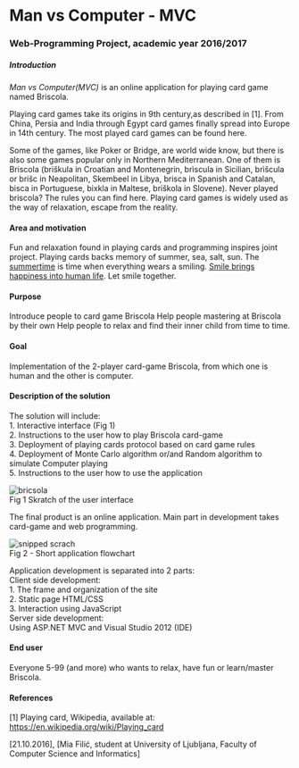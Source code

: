 Man vs Computer - MVC
=============
### Web-Programming Project, academic year 2016/2017 ###

##### Introduction ####
*Man vs Computer(MVC)* is an online application for playing card game named Briscola.

Playing card games take its origins in 9th century,as described in [1]. From China, Persia and India through Egypt card games finally spread into Europe in 14th century.
The most played card games can be found here.

Some of the games, like Poker or Bridge, are world wide know, but there is also some games popular only in Northern Mediterranean. One of them is Briscola (briškula in Croatian and Montenegrin, brìscula in Sicilian, brìšcula or brišc in Neapolitan, Skembeel in Libya, brisca in Spanish and Catalan, bisca in Portuguese, bixkla in Maltese, briškola in Slovene). Never played briscola? The rules you can find here. 
Playing card games is widely used as the way of relaxation, escape from the reality.

#### Area and motivation ####
Fun and relaxation found in playing cards and programming inspires joint project.
Playing cards backs memory of summer, sea, salt, sun. The [summertime](https://www.youtube.com/watch?v=wSpsFJZ2riQ/) is time when everything wears a smiling. [Smile brings happiness into human life](https://www.fastcompany.com/3041438/how-to-be-a-success-at-everything/how-smiling-changes-your-brain/).
Let smile together. 

#### Purpose ####
Introduce people to card game Briscola
Help people mastering at Briscola by their own
Help people to relax and find their inner child from time to time.

#### Goal ####
Implementation of the 2-player card-game Briscola, from which one is human and the other is computer. 

#### Description of the solution ####
The solution will include:<br />
	1. Interactive interface (Fig 1) <br />
	2. Instructions to the user how to play Briscola card-game<br />
	3. Deployment of playing cards protocol based on card game rules<br />
	4. Deployment of Monte Carlo algorithm or/and Random algorithm to simulate Computer playing<br />
	5. Instructions to the user how to use the application<br />

![bricsola](https://cloud.githubusercontent.com/assets/22981166/19621227/7fc8770a-988d-11e6-8a72-4cfdead12dd3.png) <br />
	Fig 1 Skratch of the user interface 

The final product is an online application.
Main part in development takes card-game and web programming.<br />

![snipped scrach](https://cloud.githubusercontent.com/assets/22981166/19621246/f2a70926-988d-11e6-8fbe-6ef46b337810.PNG)<br />
	Fig 2 - Short application flowchart
	
Application development is separated into 2 parts:<br />
Client side development: <br />
	1. The frame and organization of the site <br />
	2. Static page HTML/CSS <br />
	3. Interaction using JavaScript<br />
Server side development:<br />
		Using ASP.NET MVC and Visual Studio 2012 (IDE)

#### End user ####
Everyone 5-99 (and more) who wants to relax, have fun or learn/master Briscola. 

#### References ####
[1] Playing card, Wikipedia, available at: https://en.wikipedia.org/wiki/Playing_card

[21.10.2016], [Mia Filić, student at
University of Ljubljana, Faculty of Computer Science and Informatics]
